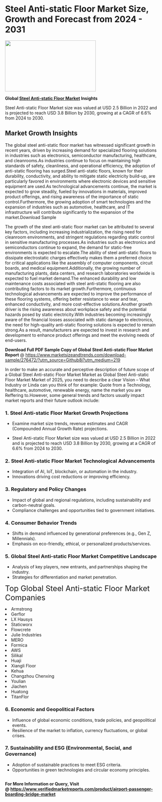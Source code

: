 <H1>Steel Anti-static Floor Market Size, Growth and Forecast from 2024 - 2031</H1><img class="aligncenter size-medium wp-image-584254" src="https://thirdeyenews.in/wp-content/uploads/2024/09/Global-Market-Research-300x168.jpeg" alt="" width="300" height="168" /><p><strong>Global&nbsp;<a href="https://www.marketsizeandtrends.com/download-sample/276472/?utm_source=Github8j?utm_medium=219">Steel Anti-static Floor Market</a> Insights</strong></p><p>Steel Anti-static Floor Market size was valued at USD 2.5 Billion in 2022 and is projected to reach USD 3.8 Billion by 2030, growing at a CAGR of 6.6% from 2024 to 2030.</p><p><h2>Market Growth Insights</h2> <p>The global steel anti-static floor market has witnessed significant growth in recent years, driven by increasing demand for specialized flooring solutions in industries such as electronics, semiconductor manufacturing, healthcare, and cleanrooms.As industries continue to focus on maintaining high standards of safety, cleanliness, and operational efficiency, the adoption of anti-static flooring has surged.Steel anti-static floors, known for their durability, conductivity, and ability to mitigate static electricity build-up, are particularly favored in environments where electronic devices and sensitive equipment are used.As technological advancements continue, the market is expected to grow steadily, fueled by innovations in materials, improved product offerings, and rising awareness of the importance of static control.Furthermore, the growing adoption of smart technologies and the expansion of industries such as automotive, healthcare, and IT infrastructure will contribute significantly to the expansion of the market.Download Sample </p> <p>The growth of the steel anti-static floor market can be attributed to several key factors, including increasing industrialization, the rising need for cleanroom environments, and stringent regulations regarding static control in sensitive manufacturing processes.As industries such as electronics and semiconductors continue to expand, the demand for static-free environments is expected to escalate.The ability of steel anti-static floors to dissipate electrostatic charges effectively makes them a preferred choice for critical applications like the assembly of computer components, circuit boards, and medical equipment.Additionally, the growing number of manufacturing plants, data centers, and research laboratories worldwide is expected to fuel market demand.The enhanced durability and low maintenance costs associated with steel anti-static flooring are also contributing factors to its market growth.Furthermore, continuous technological advancements are expected to improve the performance of these flooring systems, offering better resistance to wear and tear, enhanced conductivity, and more cost-effective solutions.Another growth driver is the rising awareness about workplace safety and the potential hazards posed by static electricity.With industries becoming increasingly aware of the financial losses associated with static damage to electronics, the need for high-quality anti-static flooring solutions is expected to remain strong.As a result, manufacturers are expected to invest in research and development to enhance product offerings and meet the evolving needs of end-users.</p><p><span class=""><strong>Download Full PDF Sample Copy of Global Steel Anti-static Floor Market Report</strong> @ <a href="https://www.marketsizeandtrends.com/download-sample/276472/?utm_source=Github8j?utm_medium=219" target="_blank">https://www.marketsizeandtrends.com/download-sample/276472/?utm_source=Github8j?utm_medium=219</a></span></p><p>In order to make an accurate and perceptive description of future scope of a Global&nbsp;Steel Anti-static Floor Market Market as Global&nbsp;Steel Anti-static Floor Market Market of 2025, you need to describe a clear Vision &ndash; What Industry or Linda can you think of for example: Quote from a Technology, healthcare, automotive, renewable energy, name the market you are Reffering to.However, some general trends and factors usually impact market reports and their future outlook include:</p><h3>1.&nbsp;<strong>Steel Anti-static Floor Market Growth Projections</strong></h3><ul><li>Examine market size trends, revenue estimates and CAGR (Compounded Annual Growth Rate) projections.</li><li><p>Steel Anti-static Floor Market size was valued at USD 2.5 Billion in 2022 and is projected to reach USD 3.8 Billion by 2030, growing at a CAGR of 6.6% from 2024 to 2030.</p></li></ul><h3>2.&nbsp;<strong>Steel Anti-static Floor Market Technological Advancements</strong></h3><ul><li>Integration of AI, IoT, blockchain, or automation in the industry.</li><li>Innovations driving cost reductions or improving efficiency.</li></ul><h3>3.&nbsp;<strong>Regulatory and Policy Changes</strong></h3><ul><li>Impact of global and regional regulations, including sustainability and carbon-neutral goals.</li><li>Compliance challenges and opportunities tied to government initiatives.</li></ul><h3>4.&nbsp;<strong>Consumer Behavior Trends</strong></h3><ul><li>Shifts in demand influenced by generational preferences (e.g., Gen Z, Millennials).</li><li>Emphasis on eco-friendly, ethical, or personalized products/services.</li></ul><h3>5.&nbsp;<strong>Global Steel Anti-static Floor Market Competitive Landscape</strong></h3><ul><li>Analysis of key players, new entrants, and partnerships shaping the industry.</li><li>Strategies for differentiation and market penetration.</li></ul><p data-pm-slice="1 1 []"><span style="color: inherit; font-family: inherit; font-size: 25px;">Top Global Steel Anti-static Floor Market Companies</span></p><div class="" data-test-id=""><p><li>Armstrong</li><li> Gerflor</li><li> LX Hausys</li><li> Staticworx</li><li> Flowcrete</li><li> Julie Industries</li><li> MERO</li><li> Formica</li><li> AWS</li><li> Silikal</li><li> Huaji</li><li> Xiangli Floor</li><li> Kehua</li><li> Changzhou Chenxing</li><li> Youlian</li><li> Jiachen</li><li> Huatong</li><li> TitanFlor</li></p></div><h3>6.&nbsp;<strong>Economic and Geopolitical Factors</strong></h3><ul><li>Influence of global economic conditions, trade policies, and geopolitical events.</li><li>Resilience of the market to inflation, currency fluctuations, or global crises.</li></ul><h3>7.&nbsp;<strong>Sustainability and ESG (Environmental, Social, and Governance)</strong></h3><ul><li>Adoption of sustainable practices to meet ESG criteria.</li><li>Opportunities in green technologies and circular economy principles.</li></ul><h2><strong style="font-size: 14px;">For More Information or Query, Visit @&nbsp;</strong><a style="background-color: #ffffff; font-size: 14px;" href="https://www.marketsizeandtrends.com/report/steel-anti-static-floor-market/" target="_blank">https://www.verifiedmarketreports.com/product/airport-passenger-boarding-bridge-market</a></h2>